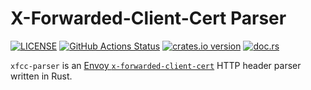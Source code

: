 # X-Forwarded-Client-Cert Parser

[![LICENSE](https://img.shields.io/github/license/Frederick888/xfcc-parser)](https://github.com/Frederick888/xfcc-parser/blob/master/LICENSE)
[![GitHub Actions Status](https://github.com/Frederick888/xfcc-parser/workflows/CI/badge.svg)](https://github.com/Frederick888/xfcc-parser/actions)
[![crates.io version](https://img.shields.io/crates/v/xfcc-parser)](https://crates.io/crates/xfcc-parser)
[![doc.rs](https://img.shields.io/docsrs/xfcc-parser)](https://docs.rs/xfcc-parser/)


`xfcc-parser` is an [Envoy `x-forwarded-client-cert`][1] HTTP header
parser written in Rust.

[1]: https://www.envoyproxy.io/docs/envoy/latest/configuration/http/http_conn_man/headers#x-forwarded-client-cert
